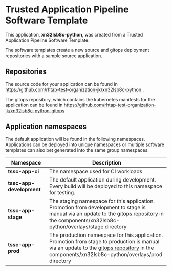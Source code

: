 # Trusted Application Pipeline Software Template

This application, **xn32lsb8c-python**, was created from a Trusted Application Pipeline Software Template.

The software templates create a new source and gitops deployment repositories with a sample source application. 

## Repositories

The source code for your application can be found in [https://github.com/rhtap-test-organization-jk/xn32lsb8c-python ](https://github.com/rhtap-test-organization-jk/xn32lsb8c-python ).
 
The gitops repository, which contains the kubernetes manifests for the application can be found in 
[https://github.com/rhtap-test-organization-jk/xn32lsb8c-python-gitops ](https://github.com/rhtap-test-organization-jk/xn32lsb8c-python-gitops ) 

## Application namespaces 

The default application will be found in the following namespaces. Applications can be deployed into unique namespaces or multiple software templates can also bet generated into the same group namespaces.  

|  Namespace   |  Description   |  
| -------- | -------- |
| **tssc-app-ci** | The namespace used for CI workloads |
| **tssc-app-development** | The default application during development. Every build will be deployed to this namespace for testing. |
| **tssc-app-stage** | The staging namespace for this application. Promotion from development to stage is manual via an update to the [gitops repository](https://github.com/rhtap-test-organization-jk/xn32lsb8c-python-gitops ) in the components/xn32lsb8c-python/overlays/stage directory |
| **tssc-app-prod** | The production namespace for this application. Promotion from stage to production is manual via an update to the [gitops repository](https://github.com/rhtap-test-organization-jk/xn32lsb8c-python-gitops ) in the components/xn32lsb8c-python/overlays/prod directory |